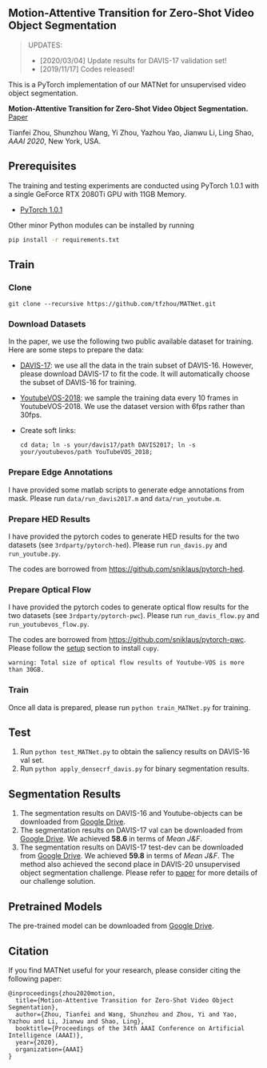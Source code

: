 ## Motion-Attentive Transition for Zero-Shot Video Object Segmentation

> UPDATES:<br>
> - [2020/03/04] Update results for DAVIS-17 validation set!
> - [2019/11/17] Codes released!

This is a PyTorch implementation of our MATNet for unsupervised video object segmentation.

**Motion-Attentive Transition for Zero-Shot Video Object Segmentation.** [Paper](https://arxiv.org/abs/2003.04253)

Tianfei Zhou, Shunzhou Wang, Yi Zhou, Yazhou Yao, Jianwu Li, Ling Shao, *AAAI 2020*, New York, USA.

## Prerequisites

The training and testing experiments are conducted using PyTorch 1.0.1 with a single GeForce RTX 2080Ti GPU with 11GB Memory.
- [PyTorch 1.0.1](https://github.com/pytorch/pytorch)
                   
Other minor Python modules can be installed by running

```bash
pip install -r requirements.txt
```

## Train

### Clone
```git clone --recursive https://github.com/tfzhou/MATNet.git```

### Download Datasets
In the paper, we use the following two public available dataset for training. Here are some steps to prepare the data:
- [DAVIS-17](https://davischallenge.org/davis2017/code.html): we use all the data in the train subset of DAVIS-16. 
    However, please download DAVIS-17 to fit the code. It will automatically choose the subset of DAVIS-16 for training. 
- [YoutubeVOS-2018](https://youtube-vos.org/dataset/): we sample the training data every 10 frames in YoutubeVOS-2018. We use the dataset version with 6fps rather than 30fps.
- Create soft links:

    ```cd data; ln -s your/davis17/path DAVIS2017; ln -s your/youtubevos/path YouTubeVOS_2018;```
    
### Prepare Edge Annotations
I have provided some matlab scripts to generate edge annotations from mask. Please run ```data/run_davis2017.m``` 
and ```data/run_youtube.m```.

### Prepare HED Results
I have provided the pytorch codes to generate HED results for the two datasets (see ```3rdparty/pytorch-hed```).
Please run ```run_davis.py``` and ```run_youtube.py```. 

The codes are borrowed from https://github.com/sniklaus/pytorch-hed. 

### Prepare Optical Flow
I have provided the pytorch codes to generate optical flow results for the two datasets (see ```3rdparty/pytorch-pwc```).
Please run ```run_davis_flow.py``` and ```run_youtubevos_flow.py```. 

The codes are borrowed from https://github.com/sniklaus/pytorch-pwc. 
Please follow the [setup](https://github.com/sniklaus/pytorch-pwc#setup) section to install ```cupy```. 

`warning: Total size of optical flow results of Youtube-VOS is more than 30GB.`

### Train
Once all data is prepared, please run ```python train_MATNet.py``` for training.

## Test
1. Run ```python test_MATNet.py``` to obtain the saliency results on DAVIS-16 val set.
2. Run ```python apply_densecrf_davis.py``` for binary segmentation results.


## Segmentation Results

1. The segmentation results on DAVIS-16 and Youtube-objects can be downloaded from [Google Drive](https://drive.google.com/file/d/1d23TGBtrr11g8KFAStwewTyxLq2nX4PT/view?usp=sharing).
2. The segmentation results on DAVIS-17 val can be downloaded from [Google Drive](https://drive.google.com/open?id=1GTqjWc7tktw92tBNKln2eFmb9WzdcVrz). We achieved __58.6__ in terms of _Mean J&F_.
3. The segmentation results on DAVIS-17 test-dev can be downloaded from [Google Drive](https://drive.google.com/file/d/1Ood-rr0d4YRFSrGGh6yVpYvOvE_h0tVK/view?usp=sharing). We achieved __59.8__ in terms of _Mean J&F_. The method also achieved the second place in DAVIS-20 unsupervised object segmentation challenge. Please refer to [paper](paper/davis20-iiai-v1.pdf) for more details of our challenge solution.

## Pretrained Models

The pre-trained model can be downloaded from [Google Drive](https://drive.google.com/file/d/1XlenYXgQjoThgRUbffCUEADS6kE4lvV_/view?usp=sharing).

## Citation
If you find MATNet useful for your research, please consider citing the following paper:
```
@inproceedings{zhou2020motion,
  title={Motion-Attentive Transition for Zero-Shot Video Object Segmentation},
  author={Zhou, Tianfei and Wang, Shunzhou and Zhou, Yi and Yao, Yazhou and Li, Jianwu and Shao, Ling},
  booktitle={Proceedings of the 34th AAAI Conference on Artificial Intelligence (AAAI)},
  year={2020},
  organization={AAAI}
}
```


